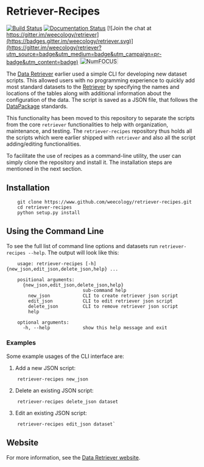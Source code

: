 # Retriever-Recipes

[![Build Status](https://travis-ci.org/weecology/retriever-recipes.svg?branch=master)](https://travis-ci.org/weecology/retriever-recipes)
[![Documentation Status](https://readthedocs.org/projects/retriever/badge/?version=latest)](http://retriever.readthedocs.io/en/latest/?badge=latest)
[![Join the chat at https://gitter.im/weecology/retriever](https://badges.gitter.im/weecology/retriever.svg)](https://gitter.im/weecology/retriever?utm_source=badge&utm_medium=badge&utm_campaign=pr-badge&utm_content=badge)
<img alt="NumFOCUS"
   src="https://i0.wp.com/numfocus.org/wp-content/uploads/2019/06/AffiliatedProject.png" width="100" height="18">
</a>

The [Data Retriever](http://data-retriever.org) earlier used a simple CLI for developing new dataset scripts. This allowed users with no programming experience to quickly add most standard datasets to the [Retriever](https://github.com/weecology/retriever) by specifying the names and locations of the tables along with additional information about the configuration of the data. The script is saved as a JSON file, that follows the [DataPackage](http://specs.frictionlessdata.io/data-packages/) standards.

This functionality has been moved to this repository to separate the scripts from the core ``retriever`` functionalities to help with organization, maintenance, and testing. The `retriever-recipes` repository thus holds all the scripts which were earlier shipped with ``retriever`` and also all the script adding/editing functionalities.

To facilitate the use of recipes as a command-line utility, the user can simply clone the repository and install it. The installation steps are mentioned in the next section.

## Installation

```
    git clone https://www.github.com/weecology/retriever-recipes.git
    cd retriever-recipes
    python setup.py install

```

## Using the Command Line

To see the full list of command line options and datasets run `retriever-recipes --help`. The output will look like this:

```
    usage: retriever-recipes [-h] {new_json,edit_json,delete_json,help} ...

    positional arguments:
      {new_json,edit_json,delete_json,help}
                            sub-command help
        new_json            CLI to create retriever json script
        edit_json           CLI to edit retriever json script
        delete_json         CLI to remove retriever json script
        help

    optional arguments:
      -h, --help            show this help message and exit
```

### Examples

Some example usages of the CLI interface are:

1. Add a new JSON script: 

```
    retriever-recipes new_json
```

2. Delete an existing JSON script: 

```
    retriever-recipes delete_json dataset
```

3. Edit an existing JSON script: 

```
    retriever-recipes edit_json dataset`
```

## Website

For more information, see the [Data Retriever website](https://retriever.readthedocs.io/en/latest/). 
